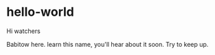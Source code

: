 # hello-world

Hi watchers

Babitow here. learn this name, you'll hear about it soon.
Try to keep up.
